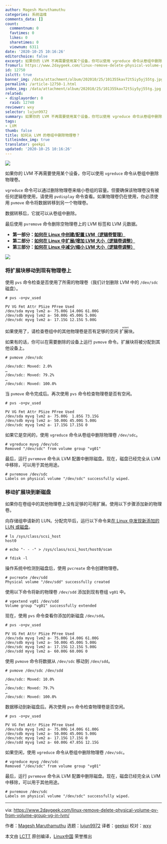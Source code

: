```yaml
---
author: Magesh Maruthamuthu
categories: 系统运维
comments_data: []
count:
  commentnum: 0
  favtimes: 0
  likes: 0
  sharetimes: 0
  viewnum: 6311
date: '2020-10-25 10:16:26'
editorchoice: false
excerpt: 如果你的 LVM 不再需要使用某个设备，你可以使用 vgreduce 命令从卷组中删除物理卷。
fromurl: https://www.2daygeek.com/linux-remove-delete-physical-volume-pv-from-volume-group-vg-in-lvm/
id: 12750
islctt: true
banner_img: /data/attachment/album/202010/25/101355kav72t5iy5yj55tg.jpg
permalink: /article-12750-1.html
index_img: /data/attachment/album/202010/25/101355kav72t5iy5yj55tg.jpg.thumb.jpg
related:
- displayorder: 0
  raid: 12740
reviewer: wxy
selector: lujun9972
summary: 如果你的 LVM 不再需要使用某个设备，你可以使用 vgreduce 命令从卷组中删除物理卷。
tags:
- LVM
thumb: false
title: 如何从 LVM 的卷组中删除物理卷？
titleindex_img: true
translator: geekpi
updated: '2020-10-25 10:16:26'
---
```


![](/data/attachment/album/202010/25/101355kav72t5iy5yj55tg.jpg)


如果你的 LVM 不再需要使用某个设备，你可以使用 `vgreduce` 命令从卷组中删除物理卷。


`vgreduce` 命令可以通过删除物理卷来缩小卷组的容量。但要确保该物理卷没有被任何逻辑卷使用，请使用 `pvdisplay` 命令查看。如果物理卷仍在使用，你必须使用 `pvmove` 命令将数据转移到另一个物理卷。


数据转移后，它就可以从卷组中删除。


最后使用 `pvremove` 命令删除空物理卷上的 LVM 标签和 LVM 元数据。


* **第一部分：[如何在 Linux 中创建/配置 LVM（逻辑卷管理）](/article-12670-1.html)**
* **第二部分：[如何在 Linux 中扩展/增加 LVM 大小（逻辑卷调整）](/article-12673-1.html)**
* **第三部分：[如何在 Linux 中减少/缩小 LVM 大小（逻辑卷调整）](/article-12740-1.html)**


![](/data/attachment/album/202010/25/101424vgcio5fooi9uo5gh.jpeg)


### 将扩展块移动到现有物理卷上


使用 `pvs` 命令检查是否使用了所需的物理卷（我们计划删除 LVM 中的 `/dev/sdc` 磁盘）。



```
# pvs -o+pv_used

PV VG Fmt Attr PSize PFree Used
/dev/sda myvg lvm2 a- 75.00G 14.00G 61.00G
/dev/sdb myvg lvm2 a- 50.00G 45.00G 5.00G
/dev/sdc myvg lvm2 a- 17.15G 12.15G 5.00G

```

如果使用了，请检查卷组中的其他物理卷是否有足够的空闲<ruby> 扩展块 <rt>  extent </rt></ruby>。


如果有的话，你可以在需要删除的设备上运行 `pvmove` 命令。扩展块将被分配到其他设备上。



```
# pvmove /dev/sdc

/dev/sdc: Moved: 2.0%
…
/dev/sdc: Moved: 79.2%
…
/dev/sdc: Moved: 100.0%

```

当 `pvmove` 命令完成后。再次使用 `pvs` 命令检查物理卷是否有空闲。



```
# pvs -o+pv_used

PV VG Fmt Attr PSize PFree Used
/dev/sda myvg lvm2 a- 75.00G  1.85G 73.15G
/dev/sdb myvg lvm2 a- 50.00G 45.00G 5.00G
/dev/sdc myvg lvm2 a- 17.15G 17.15G 0

```

如果它是空闲的，使用 `vgreduce` 命令从卷组中删除物理卷 `/dev/sdc`。



```
# vgreduce myvg /dev/sdc
Removed "/dev/sdc" from volume group "vg01"

```

最后，运行 `pvremove` 命令从 LVM 配置中删除磁盘。现在，磁盘已经完全从 LVM 中移除，可以用于其他用途。



```
# pvremove /dev/sdc
Labels on physical volume "/dev/sdc" successfully wiped.

```

### 移动扩展块到新磁盘


如果你在卷组中的其他物理卷上没有足够的可用扩展。使用以下步骤添加新的物理卷。


向存储组申请新的 LUN。分配完毕后，运行以下命令来[在 Linux 中发现新添加的 LUN 或磁盘](https://www.2daygeek.com/scan-detect-luns-scsi-disks-on-redhat-centos-oracle-linux/)。



```
# ls /sys/class/scsi_host
host0

```


```
# echo "- - -" > /sys/class/scsi_host/host0/scan

```


```
# fdisk -l

```

操作系统中检测到磁盘后，使用 `pvcreate` 命令创建物理卷。



```
# pvcreate /dev/sdd
Physical volume "/dev/sdd" successfully created

```

使用以下命令将新的物理卷 `/dev/sdd` 添加到现有卷组 `vg01` 中。



```
# vgextend vg01 /dev/sdd
Volume group "vg01" successfully extended

```

现在，使用 `pvs` 命令查看你添加的新磁盘 `/dev/sdd`。



```
# pvs -o+pv_used

PV VG Fmt Attr PSize PFree Used
/dev/sda myvg lvm2 a- 75.00G 14.00G 61.00G
/dev/sdb myvg lvm2 a- 50.00G 45.00G 5.00G
/dev/sdc myvg lvm2 a- 17.15G 12.15G 5.00G
/dev/sdd myvg lvm2 a- 60.00G 60.00G 0

```

使用 `pvmove` 命令将数据从 `/dev/sdc` 移动到 `/dev/sdd`。



```
# pvmove /dev/sdc /dev/sdd

/dev/sdc: Moved: 10.0%
…
/dev/sdc: Moved: 79.7%
…
/dev/sdc: Moved: 100.0%

```

数据移动到新磁盘后。再次使用 `pvs` 命令检查物理卷是否空闲。



```
# pvs -o+pv_used

PV VG Fmt Attr PSize PFree Used
/dev/sda myvg lvm2 a- 75.00G 14.00G 61.00G
/dev/sdb myvg lvm2 a- 50.00G 45.00G 5.00G
/dev/sdc myvg lvm2 a- 17.15G 17.15G 0
/dev/sdd myvg lvm2 a- 60.00G 47.85G 12.15G

```

如果空闲，使用 `vgreduce` 命令从卷组中删除物理卷 `/dev/sdc`。



```
# vgreduce myvg /dev/sdc
Removed "/dev/sdc" from volume group "vg01"

```

最后，运行 `pvremove` 命令从 LVM 配置中删除磁盘。现在，磁盘已经完全从 LVM 中移除，可以用于其他用途。



```
# pvremove /dev/sdc
Labels on physical volume "/dev/sdc" successfully wiped.

```



---


via: <https://www.2daygeek.com/linux-remove-delete-physical-volume-pv-from-volume-group-vg-in-lvm/>


作者：[Magesh Maruthamuthu](https://www.2daygeek.com/author/magesh/) 选题：[lujun9972](https://github.com/lujun9972) 译者：[geekpi](https://github.com/geekpi) 校对：[wxy](https://github.com/wxy)


本文由 [LCTT](https://github.com/LCTT/TranslateProject) 原创编译，[Linux中国](https://linux.cn/) 荣誉推出